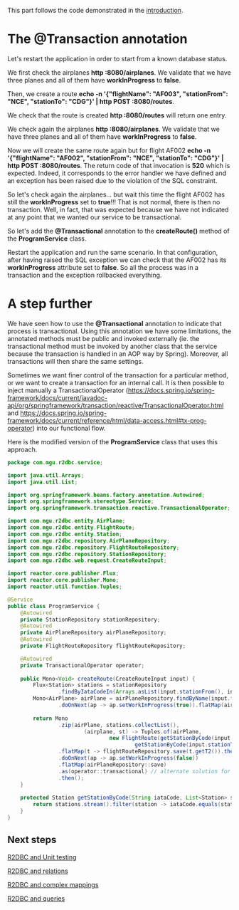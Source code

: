 
This part follows the code demonstrated in the [introduction](01-r2dbc-introduction.md).

# The @Transaction annotation
Let's restart the application in order to start from a known database status.

We first check the airplanes **http :8080/airplanes**. We validate that we have three planes and all of them have
**workInProgress** to **false**.

Then, we create a route **echo -n '{"flightName": "AF003", "stationFrom": "NCE", "stationTo": "CDG"}' | http POST :8080/routes**.

We check that the route is created **http :8080/routes** will return one entry.

We check again the airplanes **http :8080/airplanes**. We validate that we have three planes and all of them have **workInProgress**
to **false**.

Now we will create the same route again but for flight AF002 **echo -n '{"flightName": "AF002", "stationFrom": "NCE", "stationTo": "CDG"}' | http POST :8080/routes**.
The return code of that invocation is **520** which is expected. Indeed, it corresponds to the error handler we have defined and
an exception has been raised due to the violation of the SQL constraint.

So let's check again the airplanes... but wait this time the flight AF002 has still the **workInProgress** set to **true**!!!
That is not normal, there is then no transaction. Well, in fact, that was expected because we have not indicated at any point
that we wanted our service to be transactional.

So let's add the **@Transactional** annotation to the **createRoute()** method of the **ProgramService** class.

Restart the application and run the same scenario. In that configuration, after having raised the SQL exception we can
check that the AF002 has its **workInProgress** attribute set to **false**. So all the process was in a transaction and
the exception rollbacked everything.

# A step further

We have seen how to use the **@Transactional** annotation to indicate that process is transactional. Using this annotation
we have some limitations, the annotated methods must be public and invoked externally (ie. the transactional method must 
be invoked by another class that the service because the transaction is handled in an AOP way by Spring). Moreover, all 
transactions will then share the same settings.

Sometimes we want finer control of the transaction for a particular method, or we want to create a transaction for an 
internal call. It is then possible to inject manually a TransactionalOperator 
(https://docs.spring.io/spring-framework/docs/current/javadoc-api/org/springframework/transaction/reactive/TransactionalOperator.html and https://docs.spring.io/spring-framework/docs/current/reference/html/data-access.html#tx-prog-operator) into our functional flow.

Here is the modified version of the **ProgramService** class that uses this approach.
```java
package com.mgu.r2dbc.service;

import java.util.Arrays;
import java.util.List;

import org.springframework.beans.factory.annotation.Autowired;
import org.springframework.stereotype.Service;
import org.springframework.transaction.reactive.TransactionalOperator;

import com.mgu.r2dbc.entity.AirPlane;
import com.mgu.r2dbc.entity.FlightRoute;
import com.mgu.r2dbc.entity.Station;
import com.mgu.r2dbc.repository.AirPlaneRepository;
import com.mgu.r2dbc.repository.FlightRouteRepository;
import com.mgu.r2dbc.repository.StationRepository;
import com.mgu.r2dbc.web.request.CreateRouteInput;

import reactor.core.publisher.Flux;
import reactor.core.publisher.Mono;
import reactor.util.function.Tuples;

@Service
public class ProgramService {
    @Autowired
    private StationRepository stationRepository;
    @Autowired
    private AirPlaneRepository airPlaneRepository;
    @Autowired
    private FlightRouteRepository flightRouteRepository;

    @Autowired
    private TransactionalOperator operator;
 
    public Mono<Void> createRoute(CreateRouteInput input) {
        Flux<Station> stations = stationRepository
                .findByIataCodeIn(Arrays.asList(input.stationFrom(), input.stationTo()));
        Mono<AirPlane> airPlane = airPlaneRepository.findByName(input.flightName())
                .doOnNext(ap -> ap.setWorkInProgress(true)).flatMap(airPlaneRepository::save);
 
        return Mono
                .zip(airPlane, stations.collectList(),
                        (airplane, st) -> Tuples.of(airPlane,
                                new FlightRoute(getStationByCode(input.stationFrom(), st).getId(),
                                        getStationByCode(input.stationTo(), st).getId(), airplane.getId())))
                .flatMap(t -> flightRouteRepository.save(t.getT2()).thenReturn(t.getT1())).flatMap(ap -> ap)
                .doOnNext(ap -> ap.setWorkInProgress(false))
                .flatMap(airPlaneRepository::save)
                .as(operator::transactional) // alternate solution for the transaction
                .then();
    }
 
    protected Station getStationByCode(String iataCode, List<Station> stations) {
        return stations.stream().filter(station -> iataCode.equals(station.getIataCode())).findFirst().orElse(null);
    }
}
```

## Next steps

[R2DBC and Unit testing](03-r2dbc-junit.md)

[R2DBC and relations](04-r2dbc-relations.md)

[R2DBC and complex mappings](05-r2dbc-complex-mappings.md)

[R2DBC and queries](06-r2dbc-queries.md)
